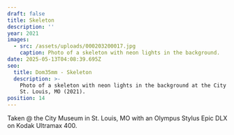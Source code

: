 ```yaml
---
draft: false
title: Skeleton
description: ''
year: 2021
images:
  - src: /assets/uploads/000203200017.jpg
    caption: Photo of a skeleton with neon lights in the background.
date: 2025-05-13T04:08:39.695Z
seo:
  title: Dom35mm - Skeleton
  description: >-
    Photo of a skeleton with neon lights in the background at the City Museum in
    St. Louis, MO (2021).
position: 14
---
```


Taken @ the City Museum in St. Louis, MO with an Olympus Stylus Epic DLX on Kodak Ultramax 400.
